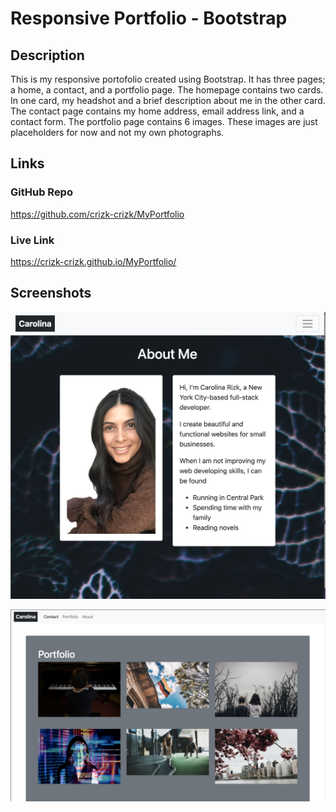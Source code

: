 # Responsive Portfolio - Bootstrap

## Description

This is my responsive portofolio created using Bootstrap. It has three pages; a home, a contact, and a portfolio page. 
The homepage contains two cards. In one card, my headshot and a brief description about me in the other card. 
The contact page contains my home address, email address link, and a contact form. 
The portfolio page contains 6 images. These images are just placeholders for now and not my own photographs.

## Links
### GitHub Repo
https://github.com/crizk-crizk/MyPortfolio
### Live Link
https://crizk-crizk.github.io/MyPortfolio/
## Screenshots 
![Homepage](Screenshots/index.png)

![Portfolio](Screenshots/portfolio.png)